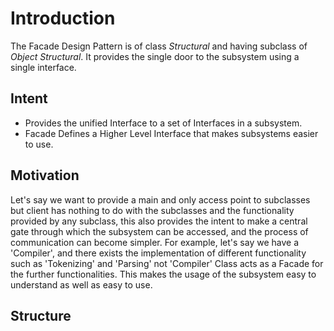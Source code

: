 # Introduction
The Facade Design Pattern is of class *Structural* and having subclass of *Object Structural*. It provides the single door to the subsystem using a single interface.

## Intent
* Provides the unified Interface to a set of Interfaces in a subsystem.
* Facade Defines a Higher Level Interface that makes subsystems easier to use.

## Motivation
Let's say we want to provide a main and only access point to subclasses but client has nothing to do with the subclasses and the functionality provided by any subclass, this also provides the intent to make a central gate through which the subsystem can be accessed, and the process of communication can become simpler.
For example, let's say we have a 'Compiler', and there exists the implementation of different functionality such as 'Tokenizing' and 'Parsing' not 'Compiler' Class acts as a Facade for the further functionalities. This makes the usage of the subsystem easy to understand as well as easy to use.

## Structure
